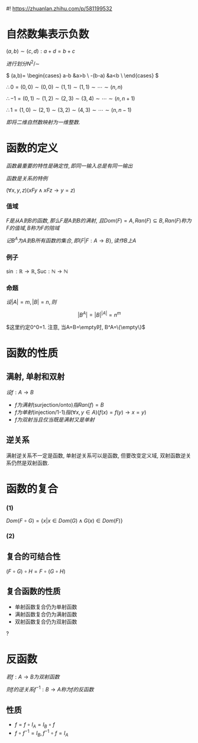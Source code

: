 <!--
 * @Author: AlexZ33 775136985@qq.com
 * @Date: 2021-07-07 11:18:29
 * @LastEditors: AlexZ33 775136985@qq.com
 * @LastEditTime: 2022-11-07 15:59:44
 * @FilePath: /NJUAI-Notes-master/离散数学/8.md
 * @Description: 这是默认设置,请设置`customMade`, 打开koroFileHeader查看配置 进行设置: https://github.com/OBKoro1/koro1FileHeader/wiki/%E9%85%8D%E7%BD%AE
-->
#! https://zhuanlan.zhihu.com/p/581199532
# 自然数集表示负数

$(a,b)\sim (c,d): a+d=b+c$

$进行划分N^2/\sim$

$
(a,b)=
\begin{cases}
a-b &a>b \\
-(b-a) &a<b \\
\end{cases}
$

$\therefore 0=(0,0)\sim(0,0)\sim (1,1)\sim (1,1)\sim\cdots\sim (n,n)$

$\therefore -1=(0,1)\sim(1,2)\sim (2,3)\sim (3,4)\sim\cdots\sim (n,n+1)$

$\therefore 1=(1,0)\sim(2,1)\sim (3,2)\sim (4,3)\sim\cdots\sim (n,n-1)$

$即将二维自然数映射为一维整数.$

# 函数的定义

$函数最重要的特性是确定性, 即同一输入总是有同一输出$

$函数是关系的特例$

$(\forall x,y,z)(xFy\land xFz \to y = z)$

### 值域

$F是从A到B的函数, 那么F是A到B的满射,$
$且Dom(F)=A, Ran(F)\subseteq B, Ran(F)称为F的值域, B称为F的陪域$

$记B^A为A到B所有函数的集合, 即\{F|F:A\to B\},读作B上A$

### 例子

$\sin: \mathbb{R}\to \mathbb{R}, \text{Suc}: \mathbb{N}\to \mathbb{N}$

### 命题

$设|A|=m, |B|=n, 则$

$$
|B^A|=|B|^{|A|}=n^m
$$

$这里约定0^0=1. 注意, 当A=B=\empty时, B^A=\{\empty\}$

# 函数的性质

## 满射, 单射和双射

$设f:A\to B$

* $f为满射$(surjection/onto)$指Ran(f)=B$
* $f为单射$(injection/1-1)$指(\forall x,y\in A)(f(x)=f(y)\to x=y)$
* $f为双射当且仅当既是满射又是单射$

## 逆关系

满射逆关系不一定是函数, 单射逆关系可以是函数, 但要改变定义域, 双射函数逆关系仍然是双射函数.

# 函数的复合

### (1)

$Dom(F\circ G)=\{x|x\in Dom(G)\land G(x)\in Dom(F)\}$

### (2)


## 复合的可结合性

$(F\circ G)\circ H = F\circ (G\circ H)$

## 复合函数的性质

* 单射函数复合仍为单射函数
* 满射函数复合仍为满射函数
* 双射函数复合仍为双射函数

?

# 反函数

$若f:A\to B为双射函数$

$则f的逆关系f^{-1}:B\to A称为f的反函数$

## 性质

* $f=f\circ I_A=I_B\circ f$
* $f\circ f^{-1}=I_B, f^{-1}\circ f=I_A$